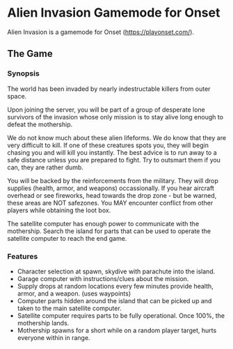 # Alien Invasion Gamemode for Onset

Alien Invasion is a gamemode for Onset (https://playonset.com/).

## The Game

### Synopsis
The world has been invaded by nearly indestructable killers from outer space.

Upon joining the server, you will be part of a group of desperate lone survivors of the invasion whose only mission is to stay alive long enough to defeat the mothership.

We do not know much about these alien lifeforms.  We do know that they are very difficult to kill. If one of these creatures spots you, they will begin chasing you and will kill you instantly.  The best advice is to run away to a safe distance unless you are prepared to fight.  Try to outsmart them if you can, they are rather dumb.

You will be backed by the reinforcements from the military.  They will drop supplies (health, armor, and weapons) occassionally.  If you hear aircraft overhead or see fireworks, head towards the drop zone - but be warned, these areas are NOT safezones.  You MAY encounter conflict from other players while obtaining the loot box.  

The satellite computer has enough power to communicate with the mothership. Search the island for parts that can be used to operate the satellite computer to reach
the end game.

### Features

* Character selection at spawn, skydive with parachute into the island.
* Garage computer with instructions/clues about the mission.
* Supply drops at random locations every few minutes provide health, armor, and a weapon. (uses waypoints)
* Computer parts hidden around the island that can be picked up and taken to the main satellite computer.
* Satellite computer requires parts to be fully operational.  Once 100%, the mothership lands.
* Mothership spawns for a short while on a random player target, hurts everyone within in range.

